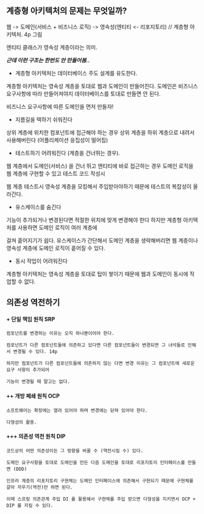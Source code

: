 ## 계층형 아키텍처의 문제는 무엇일까?

웹 -> 도메인(서비스 + 비즈니스 로직) -> 영속성(엔티티 <- 리포지토리)  // 계층형 아키텍처. 4p 그림

엔티티 클래스가 영속성 계층이라는 의미. 

***근데 이런 구조는 한번도 안 만들어봄..***

* 계층형 아키텍처는 데이터베이스 주도 설계를 유도한다.

계층형 아키텍처는 영속성 계층을 토대로 웹과 도메인이 만들어진다. 도메인은 비즈니스 요구사항에 따라 만들어져야지 데이터베이스를 토대로 만들면 안 된다.

비즈니스 요구사항에 따른 도메인을 먼저 만들자!

* 지름길을 택하기 쉬워진다

상위 계층에 위치한 컴포넌트에 접근해야 하는 경우 상위 계층을 하위 계층으로 내려서 사용해버린다 (어플리케이션 응집성이 떨어짐)

* 테스트하기 어려워진다 (계층을 건너뛰는 경우).

웹 계층에서 도메인(서비스) 을 건너 뛰고 엔티티에 바로 접근하는 경우 도메인 로직을 웹 계층에 구현할 수 있고 테스트 코드 작성시

웹 계층 테스트시 영속성 계층을 모킹해서 주입받아야하기 때문에 테스트의 복잡성이 올라간다.

* 유스케이스를 숨긴다

기능이 추가되거나 변경된다면 적절한 위치에 맞게 변경해야 한다 하지만 계층형 아키텍처를 사용하면 도메인 로직이 여러 계층에

걸쳐 흩어지기가 쉽다. 유스케이스가 간단해서 도메인 계층을 생략해버리면 웹 계층이나 영속성 계층에 도메인 로직이 흩어질 수 있다.

* 동시 작업이 어려워진다

계층형 아키텍처는 영속성 계층을 토대로 탑이 쌓이기 때문에 웹과 도메인이 동시에 작업할 수 없다.

## 의존성 역전하기

#### + 단일 책임 원칙 SRP
```
컴포넌트를 변경하는 이유는 오직 하나뿐이어야 한다.

컴포넌트가 다른 컴포넌트들에 의존하고 있다면 다른 컴포넌트들이 변경되면 그 녀석들로 인해서 변경될 수 있다. 14p

하지만 컴포넌트가 다른 컴포넌트들에 의존하지 않는 다면 변경 이유는 그 컴포넌트에 새로운 요구 사항이 추가되어 

기능이 변경될 때 말고는 없다.
```

#### ++ 개방 페쇄 원칙 OCP
```
소프트웨어는 확장에는 열려 있어야 하며 변경에는 닫혀 있어야 한다.

다형성의 활용.
```

#### +++ 의존성 역천 원칙 DIP
```
코드상의 어떤 의존성이든 그 방향을 바꿀 수 (역전시킬 수) 있다.

도메인 요구사항을 토대로 도메인을 만든 다음 도메인을 토대로 리포지토리 인터페이스를 만들면 (DDD)

인프라 계층의 리포지토리 구현체는 도메인 인터페이스에 의존해서 구현되기 때문에 구현체를 갈아 끼우기(역전)만 하면 된다.

이때 스프링 의존관계 주입 DI 를 활용해서 구현체를 주입 받으면 다형성을 지키면서 OCP + DIP 를 지킬 수 있다.
```


